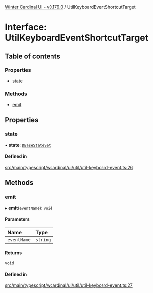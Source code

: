 [Winter Cardinal UI - v0.179.0](../index.md) / UtilKeyboardEventShortcutTarget

# Interface: UtilKeyboardEventShortcutTarget

## Table of contents

### Properties

- [state](UtilKeyboardEventShortcutTarget.md#state)

### Methods

- [emit](UtilKeyboardEventShortcutTarget.md#emit)

## Properties

### state

• **state**: [`DBaseStateSet`](DBaseStateSet.md)

#### Defined in

[src/main/typescript/wcardinal/ui/util/util-keyboard-event.ts:26](https://github.com/winter-cardinal/winter-cardinal-ui/blob/v0.179.0/src/main/typescript/wcardinal/ui/util/util-keyboard-event.ts#L26)

## Methods

### emit

▸ **emit**(`eventName`): `void`

#### Parameters

| Name | Type |
| :------ | :------ |
| `eventName` | `string` |

#### Returns

`void`

#### Defined in

[src/main/typescript/wcardinal/ui/util/util-keyboard-event.ts:27](https://github.com/winter-cardinal/winter-cardinal-ui/blob/v0.179.0/src/main/typescript/wcardinal/ui/util/util-keyboard-event.ts#L27)
